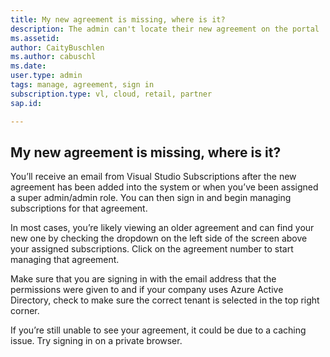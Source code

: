 ```yaml
---
title: My new agreement is missing, where is it?
description: The admin can't locate their new agreement on the portal
ms.assetid:  
author: CaityBuschlen 
ms.author: cabuschl 
ms.date:  
user.type: admin 
tags: manage, agreement, sign in 
subscription.type: vl, cloud, retail, partner 
sap.id: 

---
```


## My new agreement is missing, where is it?
You’ll receive an email from Visual Studio Subscriptions after the new agreement has been added into the system or when you’ve been assigned a super admin/admin role. You can then sign in and begin managing subscriptions for that agreement. 

In most cases, you’re likely viewing an older agreement and can find your new one by checking the dropdown on the left side of the screen above your assigned subscriptions. Click on the agreement number to start managing that agreement.

Make sure that you are signing in with the email address that the permissions were given to and if your company uses Azure Active Directory, check to make sure the correct tenant is selected in the top right corner. 

If you’re still unable to see your agreement, it could be due to a caching issue. Try signing in on a private browser.
